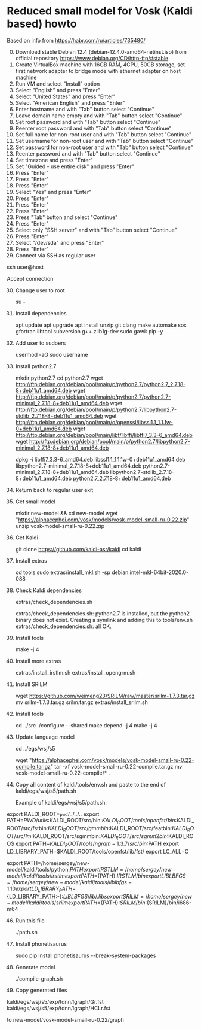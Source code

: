 # Reduced small model for Vosk (Kaldi based) howto

Based on info from https://habr.com/ru/articles/735480/

0. Download stable Debian 12.4 (debian-12.4.0-amd64-netinst.iso) from official repository
     https://www.debian.org/CD/http-ftp/#stable
1. Create VirtualBox machine with 16GB RAM, 4CPU, 50GB storage, set first network adapter to bridge mode with ethernet adapter on host machine
2. Run VM and select "Install" option
3. Select "English" and press "Enter"
4. Select "United States" and press "Enter"
5. Select "American English" and press "Enter"
6. Enter hostname and with "Tab" button select "Continue"
7. Leave domain name empty and with "Tab" button select "Continue"
8. Set root password and with "Tab" button select "Continue"
9. Reenter root password and with "Tab" button select "Continue"
10. Set full name for non-root user and with "Tab" button select "Continue"
11. Set username for non-root user and with "Tab" button select "Continue"
12. Set password for non-root user and with "Tab" button select "Continue"
13. Reenter password and with "Tab" button select "Continue"
14. Set timezone and press "Enter"
15. Set "Guided - use entire disk" and press "Enter"
16. Press "Enter"
17. Press "Enter"
18. Press "Enter"
19. Select "Yes" and press "Enter"
20. Press "Enter"
21. Press "Enter"
22. Press "Enter"
23. Press "Tab" button and select "Continue"
24. Press "Enter"
25. Select only "SSH server" and with "Tab" button select "Continue"
26. Press "Enter"
27. Select "/dev/sda" and press "Enter"
28. Press "Enter"
29. Connect via SSH as regular user

ssh user@host

Accept connection

30. Change user to root

    su -

31. Install dependencies

    apt update
    apt upgrade
    apt install unzip git clang make automake sox gfortran libtool subversion g++ zlib1g-dev sudo gawk pip -y

32. Add user to sudoers 

    usermod -aG sudo username

33. Install python2.7

    mkdir python2.7
    cd python2.7
    wget http://ftp.debian.org/debian/pool/main/p/python2.7/python2.7_2.7.18-8+deb11u1_amd64.deb
    wget http://ftp.debian.org/debian/pool/main/p/python2.7/python2.7-minimal_2.7.18-8+deb11u1_amd64.deb
    wget http://ftp.debian.org/debian/pool/main/p/python2.7/libpython2.7-stdlib_2.7.18-8+deb11u1_amd64.deb
    wget http://ftp.debian.org/debian/pool/main/o/openssl/libssl1.1_1.1.1w-0+deb11u1_amd64.deb
    wget http://ftp.debian.org/debian/pool/main/libf/libffi/libffi7_3.3-6_amd64.deb
    wget http://ftp.debian.org/debian/pool/main/p/python2.7/libpython2.7-minimal_2.7.18-8+deb11u1_amd64.deb

    dpkg -i libffi7_3.3-6_amd64.deb libssl1.1_1.1.1w-0+deb11u1_amd64.deb libpython2.7-minimal_2.7.18-8+deb11u1_amd64.deb python2.7-minimal_2.7.18-8+deb11u1_amd64.deb libpython2.7-stdlib_2.7.18-8+deb11u1_amd64.deb python2.7_2.7.18-8+deb11u1_amd64.deb  
    
34. Return back to regular user
    exit

35. Get small model

    mkdir new-model && cd new-model
    wget "https://alphacephei.com/vosk/models/vosk-model-small-ru-0.22.zip"
    unzip vosk-model-small-ru-0.22.zip

36. Get Kaldi

    git clone https://github.com/kaldi-asr/kaldi
    cd kaldi
    
37. Install extras

    cd tools
    sudo extras/install_mkl.sh -sp debian intel-mkl-64bit-2020.0-088

38. Check Kaldi dependencies
    
    extras/check_dependencies.sh

    extras/check_dependencies.sh: python2.7 is installed, but the python2 binary does not exist. Creating a symlink and adding this to tools/env.sh
    extras/check_dependencies.sh: all OK.
    
40. Install tools
        
    make -j 4

41. Install more extras

    extras/install_irstlm.sh
    extras/install_opengrm.sh
    
42. Install SRILM

    wget https://github.com/weimeng23/SRILM/raw/master/srilm-1.7.3.tar.gz
    mv srilm-1.7.3.tar.gz srilm.tar.gz
    extras/install_srilm.sh
    
43. Install tools

    cd ../src
    ./configure --shared
    make depend -j 4
    make -j 4

44. Update language model

    cd ../egs/wsj/s5    

    wget "https://alphacephei.com/vosk/models/vosk-model-small-ru-0.22-compile.tar.gz"
    tar -xf vosk-model-small-ru-0.22-compile.tar.gz
    mv vosk-model-small-ru-0.22-compile/* .

45. Copy all content of kaldi/tools/env.sh and paste to the end of kaldi/egs/wsj/s5/path.sh

     Example of kaldi/egs/wsj/s5/path.sh:

export KALDI_ROOT=`pwd`/../../..
export PATH=$PWD/utils:$KALDI_ROOT/src/bin:$KALDI_ROOT/tools/openfst/bin:$KALDI_ROOT/src/fstbin:$KALDI_ROOT/src/gmmbin:$KALDI_ROOT/src/featbin:$KALDI_ROOT/src/lm:$KALDI_ROOT/src/sgmmbin:$KALDI_ROOT/src/sgmm2bin:$KALDI_ROO$
export PATH=$KALDI_ROOT/tools/ngram-1.3.7/src/bin:$PATH
export LD_LIBRARY_PATH=$KALDI_ROOT/tools/openfst/lib/fst/
export LC_ALL=C

export PATH=/home/sergey/new-model/kaldi/tools/python:${PATH}
export IRSTLM=/home/sergey/new-model/kaldi/tools/irstlm
export PATH=${PATH}:${IRSTLM}/bin
export LIBLBFGS=/home/sergey/new-model/kaldi/tools/liblbfgs-1.10
export LD_LIBRARY_PATH=${LD_LIBRARY_PATH:-}:${LIBLBFGS}/lib/.libs
export SRILM=/home/sergey/new-model/kaldi/tools/srilm
export PATH=${PATH}:${SRILM}/bin:${SRILM}/bin/i686-m64

46. Run this file

    ./path.sh

47. Install phonetisaurus

    sudo pip install phonetisaurus --break-system-packages

48. Generate model

    ./compile-graph.sh

49. Copy generated files

kaldi/egs/wsj/s5/exp/tdnn/lgraph/Gr.fst
kaldi/egs/wsj/s5/exp/tdnn/lgraph/HCLr.fst

to new-model/vosk-model-small-ru-0.22/graph
